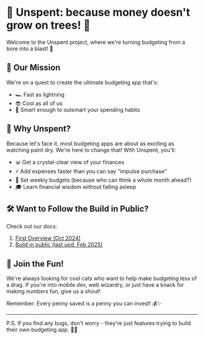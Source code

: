 # 💸 Unspent: because money doesn't grow on trees! 🌳

Welcome to the Unspent project, where we're turning budgeting from a bore into a blast! 🎉

## 🚀 Our Mission

We're on a quest to create the ultimate budgeting app that's:

- 🏎️ Fast as lightning
- 😎 Cool as all of us
- 🧠 Smart enough to outsmart your spending habits

## 🤔 Why Unspent?

Because let's face it, most budgeting apps are about as exciting as watching paint dry. We're here to change that! With Unspent, you'll:

- 📊 Get a crystal-clear view of your finances
- ⚡ Add expenses faster than you can say "impulse purchase"
- 🎯 Set weekly budgets (because who can think a whole month ahead?)
- 🎓 Learn financial wisdom without falling asleep

## 🛠️ Want to Follow the Build in Public?
Check out our docs:
1. [First Overview (Oct 2024)](https://github.com/UnspentApp/docs/blob/89b3cacecff28c4a248e3c4afe73b201b05e9d76/Unspent.md)
2. [Build in public (last upd. Feb 2025)](https://github.com/unspentapp/mobile-app/blob/develop/README.md) 

## 🤝 Join the Fun!

We're always looking for cool cats who want to help make budgeting less of a drag. If you're into mobile dev, web wizardry, or just have a knack for making numbers fun, give us a shout!

Remember: Every penny saved is a penny you can invest! 💰✨

---

P.S. If you find any bugs, don't worry - they're just features trying to build their own budgeting app. 🐛💼
